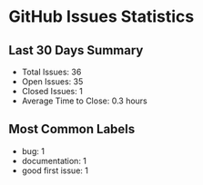 # GitHub Issues Statistics

## Last 30 Days Summary
- Total Issues: 36
- Open Issues: 35
- Closed Issues: 1
- Average Time to Close: 0.3 hours

## Most Common Labels
- bug: 1
- documentation: 1
- good first issue: 1
